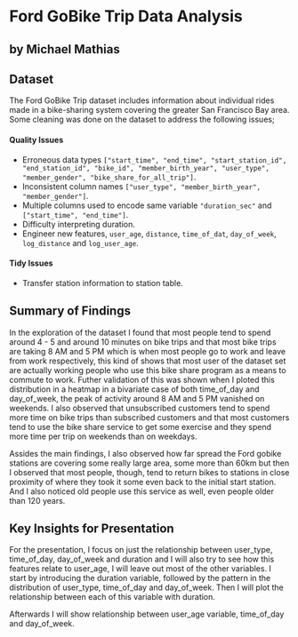 # Ford GoBike Trip Data Analysis
## by Michael Mathias


## Dataset

The Ford GoBike Trip dataset includes information about individual rides made in a bike-sharing system covering the greater San Francisco Bay area. Some cleaning was done on the dataset to address the following issues;
#### Quality Issues
* Erroneous data types `["start_time", "end_time", "start_station_id", "end_station_id", "bike_id", "member_birth_year", "user_type", "member_gender", "bike_share_for_all_trip"]`.
* Inconsistent column names `["user_type", "member_birth_year", "member_gender"]`.
* Multiple columns used to encode same variable `"duration_sec"` and `["start_time", "end_time"]`.
* Difficulty interpreting duration.
* Engineer new features, `user_age`, `distance`, `time_of_dat`, `day_of_week`, `log_distance` and `log_user_age`.

#### Tidy Issues
* Transfer station information to station table.

## Summary of Findings

In the exploration of the dataset I found that most people tend to spend around 4 - 5  and around 10 minutes on bike trips and that most bike trips are taking 8 AM and 5 PM which is when most people go to work and leave from work respectively, this kind of shows that most user of the dataset set are actually working people who use this bike share program as a means to commute to work. Futher validation of this was shown when I ploted this distribution in a heatmap in a bivariate case of both time_of_day and day_of_week, the peak of activity around 8 AM and 5 PM vanished on weekends. I also observed that unsubscribed customers tend to spend more time on bike trips than subscribed customers and that most customers tend to use the bike share service to get some exercise and they spend more time per trip on weekends than on weekdays.

Assides the main findings, I also observed how far spread the Ford gobike stations are covering some really large area, some more than 60km but then I observed that most people, though, tend to return bikes to stations in close proximity of where they took it some even back to the initial start station. And I also noticed old people use this service as well, even people older than 120 years.


## Key Insights for Presentation

For the presentation, I focus on just the relationship between user_type, time_of_day, day_of_week and duration and I will also try to see how this features relate to user_age, I will leave out most of the other variables. I start by introducing the duration variable, followed by the pattern in the distribution of user_type, time_of_day and day_of_week. Then I will plot the relationship between each of this variable with duration.

Afterwards I will show relationship between user_age variable, time_of_day and day_of_week.